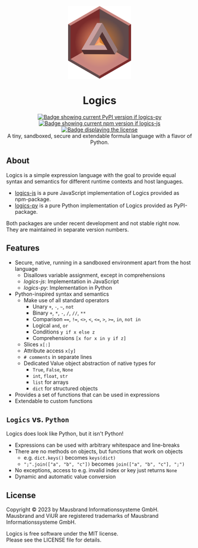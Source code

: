 <div align="center">
    <img src="https://github.com/viur-framework/viur-artwork/raw/main/icons/icon-logics.svg" height="196" alt="A hexagonal logo of Logics" title="Logics logo">
    <h1>Logics</h1>
    <a href="https://pypi.org/project/logics-py">
        <img alt="Badge showing current PyPI version if logics-py" title="logics-py" src="https://img.shields.io/pypi/v/logics-py?label=logics-py">
    </a>
    <a href="https://www.npmjs.com/package/logics-js">
        <img alt="Badge showing current npm version if logics-js" title="logics-js" src="https://img.shields.io/npm/v/logics-js?label=logics-js">
    </a>
    <a href="LICENSE">
        <img src="https://img.shields.io/github/license/viur-framework/logics" alt="Badge displaying the license" title="License badge">
    </a>
    <br>
    A tiny, sandboxed, secure and extendable formula language with a flavor of Python.
</div>

## About

Logics is a simple expression language with the goal to provide equal syntax and semantics for different runtime contexts and host languages.

- [logics-js](https://www.npmjs.com/package/logics-js) is a pure JavaScript implementation of Logics provided as npm-package.
- [logics-py](https://pypi.org/project/logics-py/) is a pure Python implementation of Logics provided as PyPI-package.

Both packages are under recent development and not stable right now. They are maintained in separate version numbers.

## Features

- Secure, native, running in a sandboxed environment apart from the host language
  - Disallows variable assignment, except in comprehensions
  - *logics-js*: Implementation in JavaScript
  - *logics-py*: Implementation in Python
- Python-inspired syntax and semantics
  - Make use of all standard operators
    - Unary `+`, `-`, `~`, `not`
    - Binary `+`, `*`, `-`, `/`, `//`, `**`
    - Comparison `==`, `!=`, `<>`, `<`, `<=`, `>`, `>=`, `in`, `not in`
    - Logical `and`, `or`
    - Conditions `y if x else z`
    - Comprehensions `[x for x in y if z]`
  - Slices `x[:]`
  - Attribute access `x[y]`
  - `# comments` in separate lines
  - Dedicated Value object abstraction of native types for
    - `True`, `False`, `None`
    - `int`, `float`, `str`
    - `list` for arrays
    - `dict` for structured objects
- Provides a set of functions that can be used in expressions
- Extendable to custom functions

## `Logics` vs. `Python`

Logics does look like Python, but it isn't Python!

- Expressions can be used with arbitrary whitespace and line-breaks
- There are no methods on objects, but functions that work on objects
  - e.g. `dict.keys()` becomes `keys(dict)`
  - `";".join(["a", "b", "c"])` becomes `join(["a", "b", "c"], ";")`
- No exceptions, access to e.g. invalid index or key just returns `None`
- Dynamic and automatic value conversion

## License

Copyright © 2023 by Mausbrand Informationssysteme GmbH.<br>
Mausbrand and ViUR are registered trademarks of Mausbrand Informationssysteme GmbH.

Logics is free software under the MIT license.<br>
Please see the LICENSE file for details.
